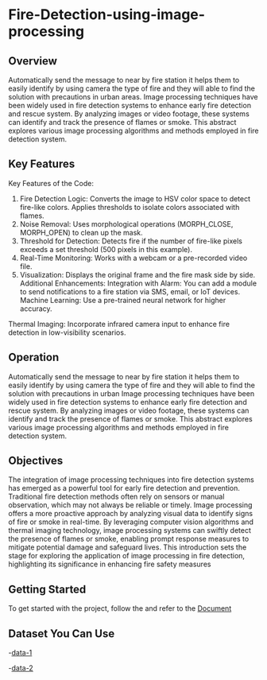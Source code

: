 # Fire-Detection-using-image-processing
## Overview
Automatically send the message to
near by fire station it helps them to easily identify by
using camera the type of fire and they will able to find
the solution with precautions in urban areas.
Image processing techniques have
been widely used in fire detection systems to enhance
early fire detection and rescue system. By analyzing
images or video footage, these systems can identify and
track the presence of flames or smoke. This abstract
explores various image processing algorithms and
methods employed in fire detection system.
## Key Features
Key Features of the Code:
1. Fire Detection Logic:
Converts the image to HSV color space to detect fire-like colors.
Applies thresholds to isolate colors associated with flames.
2. Noise Removal:
Uses morphological operations (MORPH_CLOSE, MORPH_OPEN) to clean up the mask.
3. Threshold for Detection:
Detects fire if the number of fire-like pixels exceeds a set threshold (500 pixels in this example).
4. Real-Time Monitoring:
Works with a webcam or a pre-recorded video file.
5. Visualization:
Displays the original frame and the fire mask side by side.
Additional Enhancements:
Integration with Alarm: You can add a module to send notifications to a fire station via SMS, email, or IoT devices.
Machine Learning: Use a pre-trained neural network for higher accuracy.

Thermal Imaging: Incorporate infrared camera input to enhance fire detection in low-visibility scenarios.
## Operation
Automatically send the message to
near by fire station it helps them to easily identify by
using camera the type of fire and they will able to find
the solution with precautions in urban Image processing
techniques have been widely used in fire detection
systems to enhance early fire detection and rescue
system. By analyzing images or video footage, these
systems can identify and track the presence of flames or
smoke. This abstract explores various image processing
algorithms and methods employed in fire detection
system.
## Objectives
The integration of
image processing techniques into fire detection systems
has emerged as a powerful tool for early fire detection and
prevention. Traditional fire detection methods often rely
on sensors or manual observation, which may not always
be reliable or timely. Image processing offers a more
proactive approach by analyzing visual data to identify
signs of fire or smoke in real-time. By leveraging
computer vision algorithms and thermal imaging
technology, image processing systems can swiftly detect
the presence of flames or smoke, enabling prompt
response measures to mitigate potential damage and
safeguard lives. This introduction sets the stage for
exploring the application of image processing in fire
detection, highlighting its significance in enhancing fire
safety measures
## Getting Started
To get started with the project, follow the and refer to the [Document](https://drive.google.com/file/d/1B130kr6iesRF9Nlo1R6vHn6sdVNdc4q4/view?usp=drivesdk)
## Dataset You Can Use
-[data-1](https://universe.roboflow.com/material-identification/garbage-classification-3/browse?queryText=&pageSize=50&startingIndex=0&browseQuery)

-[data-2](https://universe.roboflow.com/garbage-detection-czeg5/garbage_detection-wvzwv/browse?queryText=&pageSize=50&startingIndex=0&browseQuery=true)
